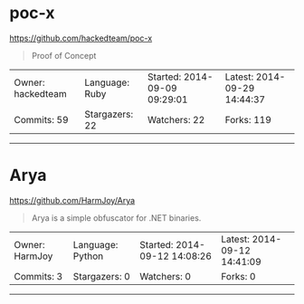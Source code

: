 # poc-x

https://github.com/hackedteam/poc-x
<blockquote>
Proof of Concept
</blockquote>

<table>
<tr><td>Owner: hackedteam</td>
    <td>Language: Ruby</td>
    <td>Started: 2014-09-09 09:29:01</td>
    <td>Latest: 2014-09-29 14:44:37</td></tr>
<tr><td>Commits: 59</td>
    <td>Stargazers: 22</td>
    <td>Watchers: 22</td>
    <td>Forks: 119</td></tr>
</table>

---

# Arya

https://github.com/HarmJoy/Arya
<blockquote>
Arya is a simple obfuscator for .NET binaries.
</blockquote>

<table>
<tr><td>Owner: HarmJoy</td>
    <td>Language: Python</td>
    <td>Started: 2014-09-12 14:08:26</td>
    <td>Latest: 2014-09-12 14:41:09</td></tr>
<tr><td>Commits: 3</td>
    <td>Stargazers: 0</td>
    <td>Watchers: 0</td>
    <td>Forks: 0</td></tr>
</table>

---

